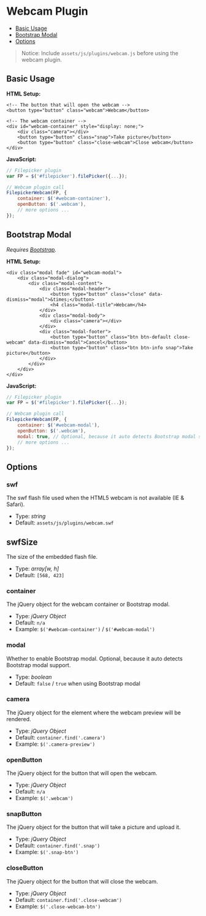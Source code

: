 # Webcam Plugin

- [Basic Usage](#basic-usage)
- [Bootstrap Modal](#bootstrap-modal)
- [Options](#options)

> Notice: Include `assets/js/plugins/webcam.js` before using the webcam plugin.

## Basic Usage

__HTML Setup:__

```markup
<!-- The button that will open the webcam -->
<button type="button" class="webcam">Webcam</button>

<!-- The webcam container -->
<div id="webcam-container" style="display: none;">
	<div class="camera"></div>
	<button type="button" class="snap">Take picture</button>
	<button type="button" class="close-webcam">Close webcam</button>
</div>
```

__JavaScript:__

```javascript
// Filepicker plugin
var FP = $('#filepicker').filePicker({...});

// Webcam plugin call
FilepickerWebcam(FP, {
	container: $('#webcam-container'),
	openButton: $('.webcam'),
	// more options ...
});
```

## Bootstrap Modal

_Requires [Bootstrap](http://getbootstrap.com/)._

__HTML Setup:__

```markup
<div class="modal fade" id="webcam-modal">
	<div class="modal-dialog">
		<div class="modal-content">
			<div class="modal-header">
				<button type="button" class="close" data-dismiss="modal">&times;</button>
				<h4 class="modal-title">Webcam</h4>
			</div>
			<div class="modal-body">
				<div class="camera"></div>
			</div>
			<div class="modal-footer">
				<button type="button" class="btn btn-default close-webcam" data-dismiss="modal">Cancel</button>
				<button type="button" class="btn btn-info snap">Take picture</button>
			</div>
		</div>
	</div>
</div>
```

__JavaScript:__

```javascript
// Filepicker plugin
var FP = $('#filepicker').filePicker({...});

// Webcam plugin call
FilepickerWebcam(FP, {
	container: $('#webcam-modal'),
	openButton: $('.webcam'),
	modal: true, // Optional, because it auto detects Bootstrap modal support.
	// more options ...
});
```

## Options

### swf

The swf flash file used when the HTML5 webcam is not available (IE & Safari).

- Type: _string_
- Default: `assets/js/plugins/webcam.swf`

## swfSize

The size of the embedded flash file.

- Type: _array[w, h]_
- Default: `[568, 423]`

### container

The jQuery object for the webcam container or Bootstrap modal.  

- Type: _jQuery Object_
- Default: `n/a`
- Example: `$('#webcam-container')` / `$('#webcam-modal')`

### modal

Whether to enable Bootstrap modal. Optional, because it auto detects Bootstrap modal support.

- Type: _boolean_
- Default: `false` / `true` when using Bootstrap modal

### camera

The jQuery object for the element where the webcam preview will be rendered.

- Type: _jQuery Object_
- Default: `container.find('.camera')`
- Example: `$('.camera-preview')`

### openButton

The jQuery object for the button that will open the webcam.

- Type: _jQuery Object_
- Default: `n/a`
- Example: `$('.webcam')`

### snapButton

The jQuery object for the button that will take a picture and upload it.

- Type: _jQuery Object_
- Default: `container.find('.snap')`
- Example: `$('.snap-btn')`

### closeButton

The jQuery object for the button that will close the webcam.

- Type: _jQuery Object_
- Default: `container.find('.close-webcam')`
- Example: `$('.close-webcam-btn')`


